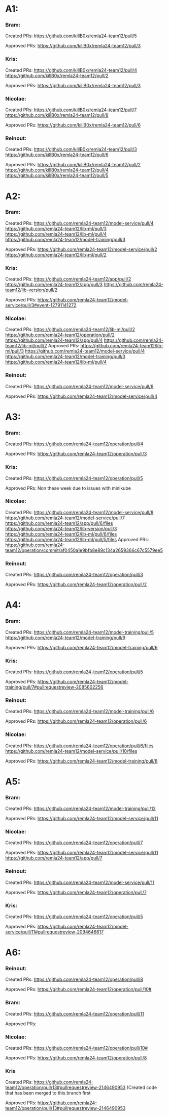 # A1:

### Bram:
Created PRs:
https://github.com/killB0x/remla24-team12/pull/5

Approved PRs:
https://github.com/killB0x/remla24-team12/pull/3


### Kris:
Created PRs:
https://github.com/killB0x/remla24-team12/pull/4
https://github.com/killB0x/remla24-team12/pull/2

Approved PRs:
https://github.com/killB0x/remla24-team12/pull/3


### Nicolae:
Created PRs:
https://github.com/killB0x/remla24-team12/pull/7
https://github.com/killB0x/remla24-team12/pull/8

Approved PRs:
https://github.com/killB0x/remla24-team12/pull/6

### Reinout:
Created PRs:
https://github.com/killB0x/remla24-team12/pull/3
https://github.com/killB0x/remla24-team12/pull/6

Approved PRs:
https://github.com/killB0x/remla24-team12/pull/2
https://github.com/killB0x/remla24-team12/pull/4
https://github.com/killB0x/remla24-team12/pull/5

# A2:

### Bram:
Created PRs:
https://github.com/remla24-team12/model-service/pull/4
https://github.com/remla24-team12/lib-ml/pull/3
https://github.com/remla24-team12/lib-ml/pull/4
https://github.com/remla24-team12/model-training/pull/3

Approved PRs:
https://github.com/remla24-team12/model-service/pull/2
https://github.com/remla24-team12/lib-ml/pull/2


### Kris:
Created PRs:
https://github.com/remla24-team12/app/pull/2
https://github.com/remla24-team12/app/pull/3
https://github.com/remla24-team12/lib-version/pull/2

Approved PRs:
https://github.com/remla24-team12/model-service/pull/3#event-12791141272


### Nicolae:
Created PRs:
https://github.com/remla24-team12/lib-ml/pull/2
https://github.com/remla24-team12/operation/pull/2
https://github.com/remla24-team12/app/pull/4
https://github.com/remla24-team12/lib-ml/pull/2
Approved PRs:
https://github.com/remla24-team12/lib-ml/pull/3
https://github.com/remla24-team12/model-service/pull/4
https://github.com/remla24-team12/model-training/pull/3
https://github.com/remla24-team12/lib-ml/pull/4

### Reinout:
Created PRs:
https://github.com/remla24-team12/model-service/pull/6

Approved PRs:
https://github.com/remla24-team12/model-service/pull/4

# A3:

### Bram:
Created PRs:
https://github.com/remla24-team12/operation/pull/4

Approved PRs:
https://github.com/remla24-team12/operation/pull/3


### Kris:
Created PRs:
https://github.com/remla24-team12/operation/pull/5

Approved PRs:
Non these week due to issues with minikube



### Nicolae:
Created PRs:
https://github.com/remla24-team12/model-service/pull/8
https://github.com/remla24-team12/model-service/pull/7
https://github.com/remla24-team12/app/pull/6/files
https://github.com/remla24-team12/lib-version/pull/3
https://github.com/remla24-team12/lib-ml/pull/6/files
https://github.com/remla24-team12/lib-ml/pull/5/files
Approved PRs:
https://github.com/remla24-team12/operation/commit/af0450a1e9bfb8e89c134a2659366c67c5579ee5

### Reinout:
Created PRs:
https://github.com/remla24-team12/operation/pull/3

Approved PRs:
https://github.com/remla24-team12/operation/pull/2


# A4:

### Bram:
Created PRs:
https://github.com/remla24-team12/model-training/pull/5
https://github.com/remla24-team12/model-training/pull/9

Approved PRs:
https://github.com/remla24-team12/model-training/pull/6

### Kris:
Created PRs:
https://github.com/remla24-team12/operation/pull/5

Approved PRs:
https://github.com/remla24-team12/model-training/pull/7#pullrequestreview-2085602256


### Reinout:
Created PRs:
https://github.com/remla24-team12/model-training/pull/6

Approved PRs:
https://github.com/remla24-team12/operation/pull/6

### Nicolae:
Created PRs:
https://github.com/remla24-team12/operation/pull/6/files
https://github.com/remla24-team12/model-service/pull/10/files

Approved PRs:
https://github.com/remla24-team12/model-training/pull/8

# A5:

### Bram:
Created PRs:
https://github.com/remla24-team12/model-training/pull/12

Approved PRs:
https://github.com/remla24-team12/model-service/pull/11

### Nicolae:
Created PRs:
https://github.com/remla24-team12/operation/pull/7

Approved PRs:
https://github.com/remla24-team12/model-service/pull/11
https://github.com/remla24-team12/app/pull/7

### Reinout:
Created PRs:
https://github.com/remla24-team12/model-service/pull/11

Approved PRs:
https://github.com/remla24-team12/operation/pull/7

### Kris:
Created PRs:
https://github.com/remla24-team12/operation/pull/5

Approved PRs:
https://github.com/remla24-team12/model-service/pull/11#pullrequestreview-2094646617


# A6:
### Reinout:
Created PRs:
https://github.com/remla24-team12/operation/pull/8

Approved PRs:
https://github.com/remla24-team12/operation/pull/10#

### Bram:
Created PRs:
https://github.com/remla24-team12/operation/pull/11

Approved PRs:

### Nicolae:
Created PRs:
https://github.com/remla24-team12/operation/pull/10#

Approved PRs:
https://github.com/remla24-team12/operation/pull/8

### Kris
Created PRs:
https://github.com/remla24-team12/operation/pull/13#pullrequestreview-2146490953 
(Created code that has been merged to this branch first

Approved PRs:
https://github.com/remla24-team12/operation/pull/13#pullrequestreview-2146490953
